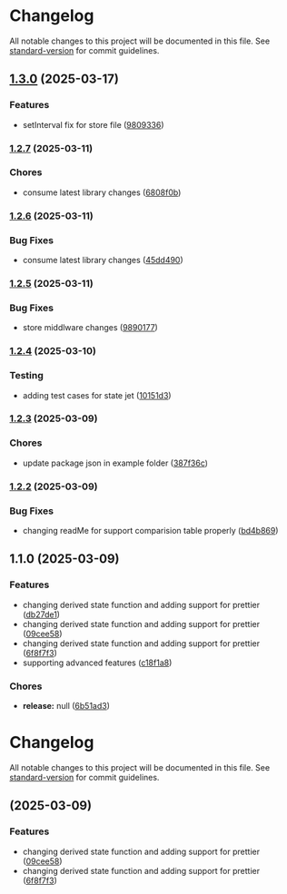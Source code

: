 # Changelog

All notable changes to this project will be documented in this file. See [standard-version](https://github.com/conventional-changelog/standard-version) for commit guidelines.

## [1.3.0](https://github.com/venkateshsundaram/state-jet/compare/v1.2.7...v1.3.0) (2025-03-17)


### Features

* setInterval fix for store file ([9809336](https://github.com/venkateshsundaram/state-jet/commit/9809336a6408da2d7fe4d542ea49e5a94fc80520))

### [1.2.7](https://github.com/venkateshsundaram/state-jet/compare/v1.2.6...v1.2.7) (2025-03-11)


### Chores

* consume latest library changes ([6808f0b](https://github.com/venkateshsundaram/state-jet/commit/6808f0b05f9c0f570a28012bdcd421c2d41cc65a))

### [1.2.6](https://github.com/venkateshsundaram/state-jet/compare/v1.2.5...v1.2.6) (2025-03-11)


### Bug Fixes

* consume latest library changes ([45dd490](https://github.com/venkateshsundaram/state-jet/commit/45dd4900e8c5d262bc90a4bd923512a9b4c236b5))

### [1.2.5](https://github.com/venkateshsundaram/state-jet/compare/v1.2.4...v1.2.5) (2025-03-11)


### Bug Fixes

* store middlware changes ([9890177](https://github.com/venkateshsundaram/state-jet/commit/9890177667d0e2e0e8bae917e9615b9aeab9ba36))

### [1.2.4](https://github.com/venkateshsundaram/state-jet/compare/v1.2.3...v1.2.4) (2025-03-10)


### Testing

* adding test cases for state jet ([10151d3](https://github.com/venkateshsundaram/state-jet/commit/10151d350409499b7612bac88d7ad5ed6fa3d710))

### [1.2.3](https://github.com/venkateshsundaram/state-jet/compare/v1.2.2...v1.2.3) (2025-03-09)


### Chores

* update package json in example folder ([387f36c](https://github.com/venkateshsundaram/state-jet/commit/387f36c1241565fb73dec0881276a4a1a4b3c90b))

### [1.2.2](https://github.com/venkateshsundaram/state-jet/compare/v1.1.0...v1.2.2) (2025-03-09)


### Bug Fixes

* changing readMe for support comparision table properly ([bd4b869](https://github.com/venkateshsundaram/state-jet/commit/bd4b8699d6d71643a1fd31b35f4a4f455e15c6a8))

## 1.1.0 (2025-03-09)


### Features

* changing derived state function and adding support for prettier ([db27de1](https://github.com/venkateshsundaram/state-jet/commit/db27de1b84347f9fc777806962d8a53d5acb9c34))
* changing derived state function and adding support for prettier ([09cee58](https://github.com/venkateshsundaram/state-jet/commit/09cee58812385111072feb8b00fc2b4b9387a30b))
* changing derived state function and adding support for prettier ([6f8f7f3](https://github.com/venkateshsundaram/state-jet/commit/6f8f7f3cb4ad158a08ba7c4a6cb9dddb0fafc14c))
* supporting advanced features ([c18f1a8](https://github.com/venkateshsundaram/state-jet/commit/c18f1a8a50854837704dd54947f772ffab506284))


### Chores

* **release:** null ([6b51ad3](https://github.com/venkateshsundaram/state-jet/commit/6b51ad3b5da787e63f32c61c8ddcc492cf51dfc8))

# Changelog

All notable changes to this project will be documented in this file. See [standard-version](https://github.com/conventional-changelog/standard-version) for commit guidelines.

##  (2025-03-09)


### Features

* changing derived state function and adding support for prettier ([09cee58](https://github.com/venkateshsundaram/state-jet/commit/09cee58812385111072feb8b00fc2b4b9387a30b))
* changing derived state function and adding support for prettier ([6f8f7f3](https://github.com/venkateshsundaram/state-jet/commit/6f8f7f3cb4ad158a08ba7c4a6cb9dddb0fafc14c))
